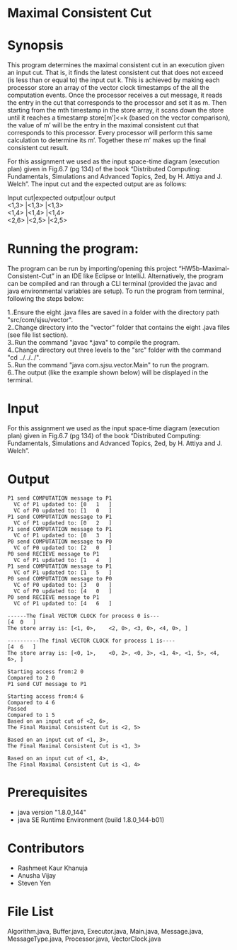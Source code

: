 # Maximal Consistent Cut

# Synopsis
This program determines the maximal consistent cut in an execution given an input cut. That is, it finds the latest consistent cut that does not exceed (is less than or equal to) the input cut k. This is achieved by making each processor store an array of the vector clock timestamps of the all the computation events. Once the processor receives a cut message, it reads the entry in the cut that corresponds to the processor and set it as m. Then starting from the mth timestamp in the store array, it scans down the store until it reaches a timestamp store[m’]<=k (based on the vector comparison), the value of m’ will be the entry in the maximal consistent cut that corresponds to this processor. Every processor will perform this same calculation to determine its m’. Together these m’ makes up the final consistent cut result. 

For this assignment we used as the input space-time diagram (execution plan) given in Fig.6.7 (pg 134) of the book “Distributed Computing: Fundamentals, Simulations and Advanced Topics, 2ed, by H. Attiya and J. Welch”. The input cut and the expected output are as follows:

Input cut|expected output|our output<br>
<1,3>    |<1,3>          |<1,3>			<br>
<1,4>    |<1,4>          |<1,4>      <br>
<2,6>    |<2,5>          |<2,5>      <br>

# Running the program:
The program can be run by importing/opening this project “HW5b-Maximal-Consistent-Cut” in an IDE like Eclipse or IntelliJ. Alternatively, the program can be compiled and ran through a CLI terminal (provided the javac and java environmental variables are setup). To run the program from terminal, following the steps below:

1..Ensure the eight .java files are saved in a folder with the directory path "src/com/sjsu/vector".<br>
2..Change directory into the "vector" folder that contains the eight .java files (see file list section).<br>
3..Run the command "javac *.java" to compile the program.<br>
4..Change directory out three levels to the "src" folder with the command "cd ../../../".<br>
5..Run the command "java com.sjsu.vector.Main" to run the program.<br>
6..The output (like the example shown below) will be displayed in the terminal.<br>

# Input 
For this assignment we used as the input space-time diagram (execution plan) given in Fig.6.7 (pg 134) of the book “Distributed Computing: Fundamentals, Simulations and Advanced Topics, 2ed, by H. Attiya and J. Welch”.

# Output
```
P1 send COMPUTATION message to P1 
  VC of P1 updated to: [0	1	]
  VC of P0 updated to: [1	0	]
P1 send COMPUTATION message to P1 
  VC of P1 updated to: [0	2	]
P1 send COMPUTATION message to P1 
  VC of P1 updated to: [0	3	]
P0 send COMPUTATION message to P0 
  VC of P0 updated to: [2	0	]
P0 send RECIEVE message to P1 
  VC of P1 updated to: [1	4	]
P1 send COMPUTATION message to P1 
  VC of P1 updated to: [1	5	]
P0 send COMPUTATION message to P0 
  VC of P0 updated to: [3	0	]
  VC of P0 updated to: [4	0	]
P0 send RECIEVE message to P1 
  VC of P1 updated to: [4	6	]

------The final VECTOR CLOCK for process 0 is---
[4	0	]
The store array is: [<1, 0>,	<2, 0>,	<3, 0>,	<4, 0>,	]

----------The final VECTOR CLOCK for process 1 is----
[4	6	]
The store array is: [<0, 1>,	<0, 2>,	<0, 3>,	<1, 4>,	<1, 5>,	<4, 6>,	]

Starting access from:2 0
Compared to 2 0
P1 send CUT message to P1

Starting access from:4 6
Compared to 4 6
Passed
Compared to 1 5
Based on an input cut of <2, 6>,
The Final Maximal Consistent Cut is <2, 5>
```

```
Based on an input cut of <1, 3>,
The Final Maximal Consistent Cut is <1, 3>
```

```
Based on an input cut of <1, 4>,
The Final Maximal Consistent Cut is <1, 4>
```

# Prerequisites
- java version "1.8.0_144"
- java SE Runtime Environment (build 1.8.0_144-b01)

# Contributors
- Rashmeet Kaur Khanuja
- Anusha Vijay
- Steven Yen

# File List
Algorithm.java, Buffer.java, Executor.java, Main.java, Message.java, MessageType.java, Processor.java, VectorClock.java

